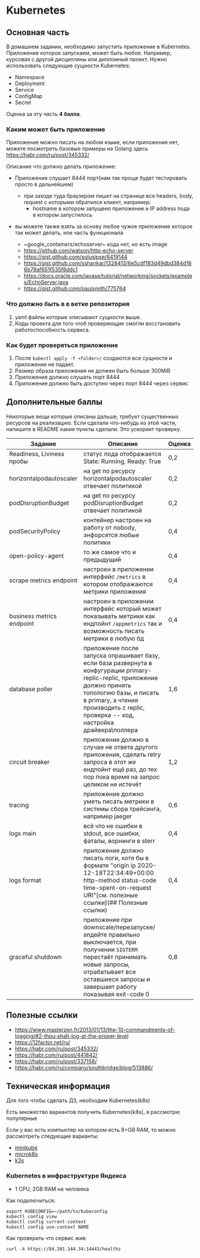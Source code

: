 # Kubernetes

##  Основная часть

В домашнем задании, необходимо запустить приложение в Kubernetes. Приложение которое запускаем, может быть любое. Например, курсовая с другой дисциплины или дипломный проект. Нужно использовать следующие сущности Kubernetes:

* Namespace
* Deployment
* Service
* ConfigMap
* Secret

Оценка за эту часть **4 балла**.

### Каким может быть приложение
Приложение можно писать на любом языке, если приложения нет, можете посмотреть базовые примеры на Golang здесь https://habr.com/ru/post/345332/

Описание что должно делать приложение:
+ Приложение слушает 8444 порт(нам так проще будет тестировать просто в дальнейшем)
  + при заходе туда браузером пишет на странице все headers, body, request с которыми обратился клиент, например:
    + hostname в котором запущено приложение и IP address пода в котором запустилось

+ вы можете также взять за основу любое чужое приложение которое так может делать, или часть функционала
  + ~google_containers/echoserver~ кода нет, но есть image
  + https://github.com/watson/http-echo-server
  + https://gist.github.com/solusipse/6419144
  + https://gist.github.com/sshankar/1328413/6e5cdf183d49dbd384d166b78af651f535f8ddc1
  + https://docs.oracle.com/javase/tutorial/networking/sockets/examples/EchoServer.java
  + https://gist.github.com/paulsmith/775764

### Что должно быть в в ветке репозитория

1. yaml файлы которые описывают сущности выше.
2. Коды проекта для того чтоб проверяющие смогли восстановить работоспособность сервиса.

### Как будет проверяться приложение

1. После `kubectl apply -f <folder>/` создаются все сущности и приложение не падает.
2. Размер образа приложения не должен быть больше 300MiB
3. Приложение должно слушать порт 8444
4. Приложение должно быть доступно через порт 8444 через сервис

## Дополнительные баллы

Некоторые вещи которые описаны дальше, требует существенных ресурсов на реализацию. Если сделали что-нибудь из этой части, напишите в README какие пункты сделали. Это ускориит проверку.

|Задание|Описание|Оценка|
|---|---|---|
|Readiness, Liviness пробы|статус пода отображается State: Running, Ready: True|0,2|
|horizontalpodautoscaler| на get по ресурсу horizontalpodautoscaler отвечает политикой|0,2|
|podDisruptionBudget|на get по ресурсу podDisruptionBudget отвечает политикой|0,2|
|podSecurityPolicy|контейнер настроен на работу от nobody, энфорсятся любые политики|0,4|
|open-policy-agent|то же самое что и предыдущий|0,4|
|scrape metrics endpoint| настроен в приложении интерфейс `/metrics` в котором отображаются метрики приложения|0,4|
|business metrics endpoint| настроен в приложении интерфейс который может показывать метрики как ендпойнт `/appmetrics` так и возможность писать метрики в любую бд|0,4|
|database poller| приложение после запуска опрашивает базу, если база развернута в конфугурации primary-replic-replic, приложение должно принять топологию базы, и писать в primary, а чтения производить с replic, проверка -- код, настройка драйвера\поллера|1,6|
|circuit breaker | приложение должно в случае не ответа другого приложения, сделать retry запроса в этот же ендпойнт ещё раз, до тех пор пока время на запрос целиком не истечёт|1,2|
|tracing|приложение должно уметь писать метрики в системы сбора трейсинга, например jaeger|0,6|
|logs main| всё что не ошибки в stdout, все ошибки, фаталы, ворнинги в sterr|0,4|
|logs format|приложение должно писать логи, хотя бы в формате "origin ip 2020-12-18T22:34:49+00:00 http-method status-code time-spent-on-request URI"[см. полезные ссылки](## Полезные ссылки)|0,4|
|graceful shutdown| приложение при downscale/перезапуске/апдейте правильно выключается, при получении `SIGTERM` перестаёт принимать новые запросы, отрабатывает все оставшиеся запросы и завершает работу показывая exit-code 0|0,8|

## Полезные ссылки

* https://www.masterzen.fr/2013/01/13/the-10-commandments-of-logging/#2-thou-shalt-log-at-the-proper-level
* https://12factor.net/ru/
* https://habr.com/ru/post/345332/
* https://habr.com/ru/post/441842/
* https://habr.com/ru/post/337158/
* https://habr.com/ru/company/southbridge/blog/513886/

## Техническая информация

Для того чтобы сделать ДЗ, необходим Kubernetes(k8s)

Есть множество вариантов получить Kubernetes(k8s), я рассмотрю популярные

Если у вас есть компьютер на котором есть 8+GB RAM, то можно рассмотреть следующие варианты:

+ [minikube](https://kubernetes.io/ru/docs/tasks/tools/install-minikube)
+ [microk8s](https://microk8s.io)
+ [k3s](https://k3s.io/)

### Kubernetes в инфраструктуре Яндекса
* 1 CPU, 2GB RAM на человека

Как подключиться:
```
export KUBECONFIG=~/path/to/kubeconfig
kubectl config view
kubectl config current-context
kubectl config use-context NAME
```

Как проверить что сервис жив:
```
curl -k https://84.201.144.34:14443/healthz
```
